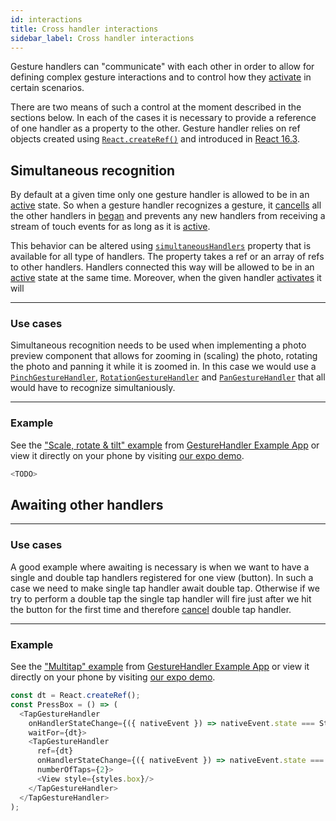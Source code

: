 ```yaml
---
id: interactions
title: Cross handler interactions
sidebar_label: Cross handler interactions
---
```


Gesture handlers can "communicate" with each other in order to allow for defining complex gesture interactions and to control how they [activate](state.md#active) in certain scenarios.

There are two means of such a control at the moment described in the sections below.
In each of the cases it is necessary to provide a reference of one handler as a property to the other.
Gesture handler relies on ref objects created using [`React.createRef()`](https://reactjs.org/docs/refs-and-the-dom.html) and introduced in [React 16.3](https://reactjs.org/blog/2018/03/29/react-v-16-3.html#createref-api).

## Simultaneous recognition

By default at a given time only one gesture handler is allowed to be in an [active](state.md#active) state.
So when a gesture handler recognizes a gesture, it [cancells](state.md#cancelled) all the other handlers in [began](state.md#began) and prevents any new handlers from receiving a stream of touch events for as long as it is [active](state.md#active).

This behavior can be altered using [`simultaneousHandlers`](handler-common.md#simultanioushandlers) property that is available for all type of handlers.
The property takes a ref or an array of refs to other handlers.
Handlers connected this way will be allowed to be in an [active](state.md#active) state at the same time.
Moreover, when the given handler [activates](state.md#active) it will

---
### Use cases

Simultaneous recognition needs to be used when implementing a photo preview component that allows for zooming in (scaling) the photo, rotating the photo and panning it while it is zoomed in.
In this case we would use a [`PinchGestureHandler`](handler-pinch.md), [`RotationGestureHandler`](handler-rotation.md) and [`PanGestureHandler`](handler-pan.md) that all would have to recognize simultaniously.

---
### Example

See the ["Scale, rotate & tilt" example](https://github.com/kmagiera/react-native-gesture-handler/blob/master/Example/scaleAndRotate/index.js) from [GestureHandler Example App](example.md) or view it directly on your phone by visiting [our expo demo](https://exp.host/@osdnk/gesturehandlerexample).

```js
<TODO>
```

## Awaiting other handlers

---
### Use cases

A good example where awaiting is necessary is when we want to have a single and double tap handlers registered for one view (button).
In such a case we need to make single tap handler await double tap.
Otherwise if we try to perform a double tap the single tap handler will fire just after we hit the button for the first time and therefore [cancel](state.md#cancelled) double tap handler.

---
### Example

See the ["Multitap" example](https://github.com/kmagiera/react-native-gesture-handler/blob/master/Example/multitap/index.js) from [GestureHandler Example App](example.md) or view it directly on your phone by visiting [our expo demo](https://exp.host/@osdnk/gesturehandlerexample).

```js
const dt = React.createRef();
const PressBox = () => (
  <TapGestureHandler
    onHandlerStateChange={({ nativeEvent }) => nativeEvent.state === State.ACTIVE && Alert.alert('Single tap!')}
    waitFor={dt}>
    <TapGestureHandler
      ref={dt}
      onHandlerStateChange={({ nativeEvent }) => nativeEvent.state === State.ACTIVE && Alert.alert('You\'re so fast')}
      numberOfTaps={2}>
      <View style={styles.box}/>
    </TapGestureHandler>
  </TapGestureHandler>
);
```
